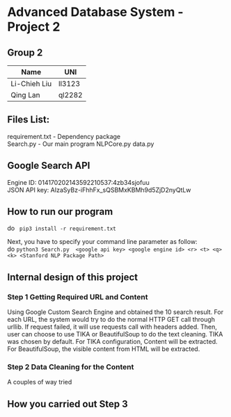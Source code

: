 # Advanced Database System - Project 2

## Group 2
|  Name      |  UNI   |
|------------|--------|
|Li-Chieh Liu| ll3123 |
|  Qing Lan  | ql2282 |

## Files List:
requirement.txt - Dependency package<br>
Search.py - Our main program
NLPCore.py
data.py 


## Google Search API
Engine ID: 014170202143592210537:4zb34sjofuu<br> 
JSON API key: AIzaSyBz-iFhhFx_sQSBMxKBMh9d5ZjD2nyQtLw

## How to run our program
do `` pip3 install -r requirement.txt`` <br>

Next, you have to specify your command line parameter as follow: <br>
do ``python3 Search.py  <google api key> <google engine id> <r> <t> <q> <k> <Stanford NLP Package Path>`` <br>


## Internal design of this project

### Step 1 Getting Required URL and Content
Using Google Custom Search Engine and obtained the 10 search result. For each URL, the system would try to do the normal HTTP GET call through urllib. If request failed, it will use requests call with headers added. Then, user can choose to use TIKA or BeautifulSoup to do the text cleaning. TIKA was chosen by default. For TIKA configuration, Content will be extracted. For BeautifulSoup, the visible content from HTML will be extracted.

### Step 2 Data Cleaning for the Content
A couples of way tried 

## How you carried out Step 3




